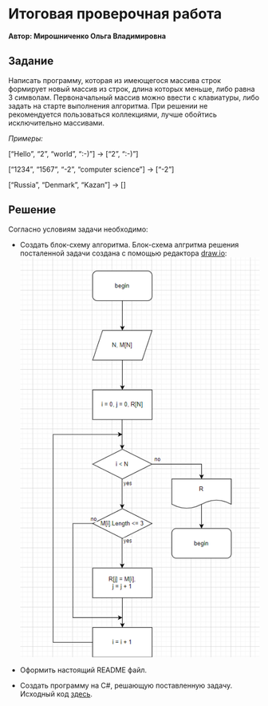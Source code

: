 # Итоговая проверочная работа
**Автор: Мирошниченко Ольга Владимировна**

## Задание

Написать программу, которая из имеющегося массива строк формирует новый массив из строк, длина которых меньше, либо равна 3 символам. Первоначальный массив можно ввести с клавиатуры, либо задать на старте выполнения алгоритма. При решении не рекомендуется пользоваться коллекциями, лучше обойтись исключительно массивами.

*Примеры:*

[“Hello”, “2”, “world”, “:-)”] → [“2”, “:-)”]

[“1234”, “1567”, “-2”, “computer science”] → [“-2”]

[“Russia”, “Denmark”, “Kazan”] → []

## Решение

Согласно условиям задачи необходимо:

* Создать блок-схему алгоритма. Блок-схема алгритма решения посталенной задачи создана с помощью редактора [draw.io](http://draw.io): ![](./block_scheme/algorithm%20block%20scheme.png) 

* Оформить настоящий README файл.

* Создать программу на C#, решающую поставленную задачу. Исходный код [здесь](./c_sharp/Program.cs).

